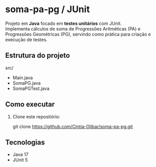 # soma-pa-pg / JUnit

Projeto em **Java** focado em **testes unitários** com JUnit.  
Implementa cálculos de soma de Progressões Aritméticas (PA) e Progressões Geométricas (PG), servindo como prática para criação e execução de testes.


## Estrutura do projeto

src/
- Main.java
- SomaPG.java
- SomaPGTest.java

## Como executar

1. Clone este repositório:
   
   git clone https://github.com/Cintia-Olibar/soma-pa-pg.git

## Tecnologias

- Java 17
- JUnit 5

